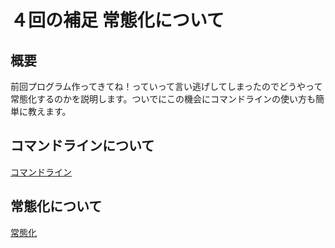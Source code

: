 # ４回の補足 常態化について

## 概要
前回プログラム作ってきてね！っていって言い逃げしてしまったのでどうやって常態化するのかを説明します。ついでにこの機会にコマンドラインの使い方も簡単に教えます。

## コマンドラインについて
[コマンドライン](shell.md)

## 常態化について
[常態化](ssh.md)


